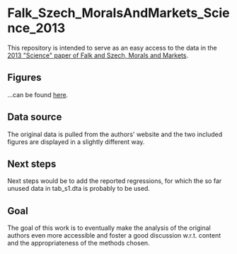 Falk_Szech_MoralsAndMarkets_Science_2013
========================================

This repository is intended to serve as an easy access to the data in the [2013 "Science" paper of Falk and Szech, Morals and Markets](http://www.sciencemag.org/content/340/6133/707.full.pdf).

Figures
-------------

...can be found [here](./Figures.md). 


Data source
-------------
The original data is pulled from the authors' website and the two included figures are displayed in a slightly different way.

Next steps
----------
Next steps would be to add the reported regressions, for which the so far unused data in tab_s1.dta is probably to be used.

Goal
----------
The goal of this work is to eventually make the analysis of the original authors even more accessible and foster a good discussion w.r.t. content and the appropriateness of the methods chosen.
